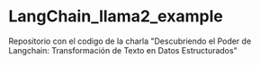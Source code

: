 # LangChain_llama2_example
Repositorio con el codigo de la charla "Descubriendo el Poder de ​ Langchain: Transformación de Texto en Datos Estructurados"
